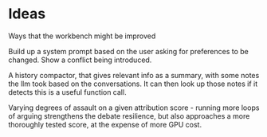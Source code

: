 # Ideas

Ways that the workbench might be improved

Build up a system prompt based on the user asking for preferences to be changed. Show a conflict being introduced.

A history compactor, that gives relevant info as a summary, with some notes the llm took based on the conversations. It can then look up those notes if it detects this is a useful function call.

Varying degrees of assault on a given attribution score - running more loops of arguing strengthens the debate resilience, but also approaches a more thoroughly tested score, at the expense of more GPU cost.
